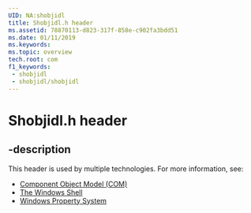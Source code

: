 ```yaml
---
UID: NA:shobjidl
title: Shobjidl.h header
ms.assetid: 78870113-d823-317f-858e-c902fa3bdd51
ms.date: 01/11/2019
ms.keywords: 
ms.topic: overview
tech.root: com
f1_keywords:
 - shobjidl
 - shobjidl/shobjidl
---
```


# Shobjidl.h header


## -description

This header is used by multiple technologies. For more information, see:

- [Component Object Model (COM)](../_com/index.md)
- [The Windows Shell](../_shell/index.md)
- [Windows Property System](../_properties/index.md)

